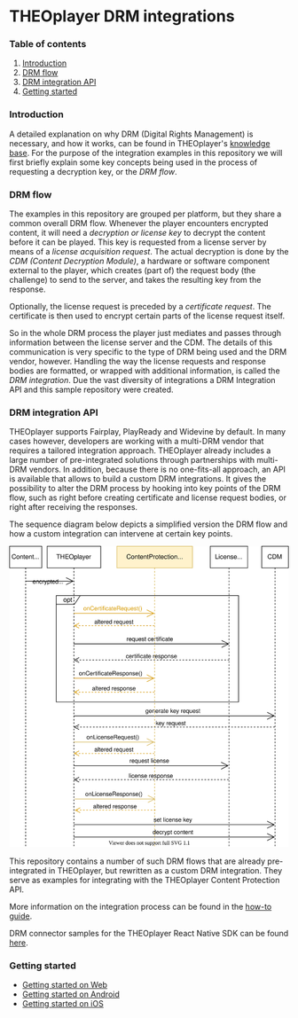 # THEOplayer DRM integrations

### Table of contents

1. [Introduction](#introduction)
2. [DRM flow](#drm-flow)
3. [DRM integration API](#drm-integration-api)
4. [Getting started](#getting-started)

### Introduction

A detailed explanation on why DRM (Digital Rights Management) is necessary, and how it works, can
be found in THEOplayer's [knowledge base](https://docs.theoplayer.com/knowledge-base/02-content-protection/00-introduction.md).
For the purpose of the integration examples in this repository we will first briefly explain some key
concepts being used in the process of requesting a decryption key, or the *DRM flow*.

### DRM flow

The examples in this repository are grouped per platform, but they share a common overall DRM flow. 
Whenever the player encounters encrypted content, it will need a *decryption or license key* to decrypt the content
before it can be played.
This key is requested from a license server by means of a *license acquisition request*.
The actual decryption is done by the *CDM (Content Decryption Module)*, a hardware or software
component external to the player, which creates (part of) the request body (the challenge) to send to the 
server, and takes the resulting key from the response.

Optionally, the license request is preceded by a *certificate request*. The certificate is then used
to encrypt certain parts of the license request itself.

So in the whole DRM process the player just mediates and passes through information between the license 
server and the CDM. The details of this communication is very specific to the type of DRM
being used and the DRM vendor, however. Handling the way the license requests and response bodies are 
formatted, or wrapped with additional information, is called the *DRM integration*. 
Due the vast diversity of integrations a DRM Integration API and this sample repository were created.

### DRM integration API

THEOplayer supports Fairplay, PlayReady and Widevine by default. In many cases however, developers
are working with a multi-DRM vendor that requires a tailored integration approach. 
THEOplayer already includes a large number of pre-integrated solutions through partnerships with multi-DRM vendors.
In addition, because there is no one-fits-all approach, an API is available that allows to build a custom 
DRM integrations. It gives the possibility to alter the DRM process by hooking into key points of the DRM
flow, such as right before creating certificate and license request bodies, or right after
receiving the responses.

The sequence diagram below depicts a simplified version the DRM flow and how a custom integration can intervene
at certain key points.

![Custom DRM integration sequence diagram](./resources/custom_drm_integration_seq.svg)

This repository contains a number of such DRM flows that are already pre-integrated in THEOplayer,
but rewritten as a custom DRM integration. They serve as examples for integrating with the 
THEOplayer Content Protection API.

More information on the integration process can be found in the [how-to guide](https://docs.theoplayer.com/how-to-guides/04-drm/00-introduction.md).

DRM connector samples for the THEOplayer React Native SDK can be found [here](https://github.com/THEOplayer/react-native-theoplayer-drm).

### Getting started
- [Getting started on Web](web/README.md)
- [Getting started on Android](android/README.md)
- [Getting started on iOS](ios/README.md)
